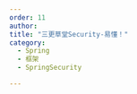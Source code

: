 ```yaml
---
order: 11
author: 
title: "三更草堂Security-易懂！"
category:
  - Spring
  - 框架
  - SpringSecurity

---
```




